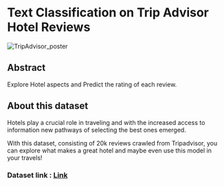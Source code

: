 # Text Classification on Trip Advisor Hotel Reviews 

![TripAdvisor_poster](https://user-images.githubusercontent.com/85668824/133907125-c20ca320-c40a-4d6d-9266-0402240e5d36.png)


## Abstract

Explore Hotel aspects and Predict the rating of each review.

## About this dataset

Hotels play a crucial role in traveling and with the increased access to information new pathways of selecting the best ones emerged.

With this dataset, consisting of 20k reviews crawled from Tripadvisor, you can explore what makes a great hotel and maybe even use this model in your travels!


### Dataset link : <a href="https://www.kaggle.com/andrewmvd/trip-advisor-hotel-reviews">Link</a>
